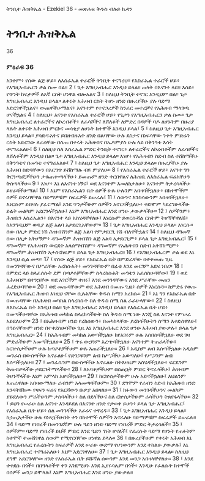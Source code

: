 ﻿
 ትንቢተ ሕዝቅኤል - Ezekiel 36 - መጽሐፍ ቅዱስ ብሉይ ኪዳን
# ትንቢተ ሕዝቅኤል
36
### ምዕራፍ 36
አንተም፥ የሰው ልጅ ሆይ፥ ለእስራኤል ተራሮች ትንቢት ተናግረህ። የእስራኤል ተራሮች ሆይ፥ የእግዚአብሔርን ቃል ስሙ በል።
2 ፤ ጌታ እግዚአብሔር እንዲህ ይላል። ጠላት በእናንተ ላይ። እሰይ፥ የጥንት ከፍታዎች ለእኛ ርስት ሆነዋል ብሎአልና
3 ፤ ስለዚህ ትንቢት ተናገር እንዲህም በል። ጌታ እግዚአብሔር እንዲህ ይላል። ለቀሩት አሕዛብ ርስት ትሆኑ ዘንድ በዙሪያችሁ ያሉ ባድማ አድርገዋችኋልና፥ ውጠዋችሁማልና፥ እናንተም የተናጋሪዎች ከንፈር መተረቻና የአሕዛብ ማላገጫ ሆናችኋልና
4 ፤ ስለዚህ፥ እናንተ የእስራኤል ተራሮች ሆይ፥ የጌታን የእግዚአብሔርን ቃል ስሙ። ጌታ እግዚአብሔር ለተራሮችና ለኮረብቶች፥ ለፈሳሾችና ለሸለቆች ለምድረ በዳዎች ባዶ ለሆኑትም በዙሪያ ላሉት ለቀሩት አሕዛብ ምርኮና መሳቂያ ለሆኑት ከተሞች እንዲህ ይላል፤
5 ፤ ስለዚህ ጌታ እግዚአብሔር እንዲህ ይላል። ያሳድዱአትና ይበዘብዙአት ዘንድ በልባቸው ሁሉ ደስታና በነፍሳቸው ንቀት ምድሬን ርስት አድርገው ለራሳቸው በሰጡ በቀሩት አሕዛብና በኤዶምያስ ሁሉ ላይ በቅንዓቴ እሳት ተናግሬአለሁ፤
6 ፤ ስለዚህ ስለ እስራኤል ምድር ትንቢት ተናገር፥ ለተራሮችና ለኮረብቶችም ለፈሳሾችና ለሸለቆችም እንዲህ በል። ጌታ እግዚአብሔር እንዲህ ይላል። እነሆ፥ የአሕዛብን ስድብ ስለ ተሸከማችሁ በቅንዓቴና በመዓቴ ተናግሬአለሁ፤
7 ፤ ስለዚህ ጌታ እግዚአብሔር እንዲህ ይላል። በዙሪያችሁ ያሉ አሕዛብ ስድባቸውን በእርግጥ ይሸከማሉ ብዬ ምያለሁ።
8 ፤ የእስራኤል ተራሮች ሆይ፥ እናንተ ግን ቅርንጫፎቻችሁን ታቈጠቍጣላችሁ፥ ይመጡም ዘንድ ቀርበዋልና ለሕዝቤ ለእስራኤል ፍሬአቸሁን ትሰጣላችሁ።
9 ፤ እነሆ፥ እኔ ለእናንተ ነኝና፤ ወደ እናንተም እመለከታለሁ፥ እናንተም ትታረሳላችሁ ይዘራባችሁማል፤
10 ፤ እኔም የእስራኤልን ቤት ሰዎች ሁሉ ሁሉንም አበዛባችኋለሁ፥ በከተሞችም ሰዎች ይኖሩባቸዋል ባድማዎቹም ስፍራዎች ይሠራሉ፤
11 ፤ ሰውንና እንስሳውንም አበዛባችኋለሁ፥ እነርሱም ይበዛሉ ያፈሩማል፤ እንደ ጥንታችሁም ሰዎችን አኖርባችኋለሁ፥ ቀድሞም ካደረግሁላችሁ ይልቅ መልካም አደርግላችኋለሁ፤ እኔም እግዚአብሔር እንደ ሆንሁ ታውቃላችሁ።
12 ፤ ሰዎችንም፥ ሕዝቤን እስራኤልን፥ በእናንተ ላይ አስሄዳቸዋለሁ፤ እነርሱም ይወርሱሻል ርስትም ትሆኛቸዋለሽ፥ ከእንግዲህም ወዲያ ልጅ አልባ አታደርጊአቸውም።
13 ፤ ጌታ እግዚአብሔር እንዲህ ይላል። እነርሱ። ሰው በሊታ ምድር ነሽ ሕዝብሽንም ልጅ አልባ የምታደርጊ ነሽ ብለዋችኋልና
14 ፤ ስለዚህ ዳግመኛ ሰው በሊታ አትሆኝም፥ ዳግመኛም ሕዝብሽን ልጅ አልባ አታደርጊም፥ ይላል ጌታ እግዚአብሔር፤
15 ፤ ዳግመኛም የአሕዛብን ውርደት አላሰማብሽም፥ ዳግመኛም የአሕዛብን ስድብ አትሸከሚም፥ ዳግመኛም ሕዝብሽን አታሰናክዪም፥ ይላል ጌታ እግዚአብሔር።
16 ፤ የእግዚአብሔርም ቃል ወደ እኔ እንዲህ ሲል መጣ።
17 ፤ የሰው ልጅ ሆይ፥ የእስራኤል ቤት በምድራቸው በተቀመጡ ጊዜ በመንገዳቸውና በሥራቸው አረከሱአት፥ መንገዳቸውም በፊቴ እንደ መርገም አደፍ ነበረ።
18 ፤ በምድር ላይ ስላፈሰሱት ደም በጣዖቶቻቸውም ስላረከሱአት መዓቴን አፈሰስሁባቸው፤
19 ፤ ወደ አሕዛብም በተንኋቸው ወደ አገሮችም ተዘሩ፤ እንደ መንገዳቸውና እንደ ሥራቸው መጠን ፈረድሁባቸው።
20 ፤ ወደ መጡባቸውም ወደ አሕዛብ በመጡ ጊዜ፥ ሰዎች እነርሱን። ከምድሩ የወጡ የእግዚአብሔር ሕዝብ እነዚህ ናቸው ሲሉአቸው ቅዱስ ስሜን አረከሱ።
21 ፤ እኔ ግን የእስራኤል ቤት በመጡባቸው በአሕዛብ መካከል ስላረከሱት ስለ ቅዱስ ስሜ ስል ራራሁላቸው።
22 ፤ ስለዚህ ለእስራኤል ቤት እንዲህ በል። ጌታ እግዚአብሔር እንዲህ ይላል። የእስራኤል ቤት ሆይ፥ በመጣችሁባቸው በአሕዛብ መካከል ስላረከሳችሁት ስለ ቅዱስ ስሜ ነው እንጂ ስለ እናንተ የምሠራ አይደለሁም።
23 ፤ በአሕዛብም ዘንድ የረከሰውን፥ በመካከላቸው ያረከሳችሁትን ስሜን እቀድሰዋለሁ፤ በዓይናቸውም ዘንድ በተቀደስሁባችሁ ጊዜ እኔ እግዚአብሔር እንደ ሆንሁ አሕዛብ ያውቃሉ፥ ይላል ጌታ እግዚአብሔር።
24 ፤ ከአሕዛብም መካከል አወጣችኋለሁ ከየአገሩም ሁሉ እሰበስባችኋለሁ ወደ ገዛ ምድራችሁም አመጣችኋለሁ።
25 ፤ ጥሩ ውኃንም እረጭባችኋለሁ እናንተም ትጠራላችሁ፥ ከርኵሰታችሁም ሁሉ ከጣዖቶቻችሁም ሁሉ አጠራችኋለሁ።
26 ፤ አዲስም ልብ እሰጣችኋለሁ አዲስም መንፈስ በውስጣችሁ አኖራለሁ፤ የድንጋዩንም ልብ ከሥጋችሁ አወጣለሁ፤ የሥጋንም ልብ እሰጣችኋለሁ።
27 ፤ መንፈሴንም በውስጣችሁ አኖራለሁ በትእዛዜም አስሄዳችኋለሁ፥ ፍርዴንም ትጠብቃላችሁ ታደርጉትማላችሁ።
28 ፤ ለአባቶቻችሁም በሰጠኋት ምድር ትኖራላችሁ፤ ሕዝብም ትሆኑኛላችሁ እኔም አምላክ እሆናችኋለሁ።
29 ፤ ከርኵሰታችሁም ሁሉ አድናችኋለሁ፤ እህልንም እጠራዋለሁ አበዛውማለሁ ራብንም አላመጣባችሁም።
30 ፤ ደግሞም የራብን ስድብ ከአሕዛብ ዘንድ እንዳትሸከሙ የዛፍን ፍሬና የእርሻውን ቡቃያ አበዛለሁ።
31 ፤ ክፉውን መንገዳችሁንና መልካም ያይደለውን ሥራችሁንም ታስባላችሁ፥ ስለ በደላችሁና ስለ ርኵሰታችሁም ራሳችሁን ትጸየፋላችሁ።
32 ፤ ይህን የሠራሁ ስለ እናንተ እንዳይደለ በእናንተ ዘንድ የታወቀ ይሁን፥ ይላል ጌታ እግዚአብሔር፤ የእስራኤል ቤት ሆይ፥ ስለ መንገዳችሁ እፈሩና ተዋረዱ።
33 ፤ ጌታ እግዚአብሔር እንዲህ ይላል። ከኃጢአታችሁ ሁሉ ባነጻኋችሁበት ቀን በከተሞች ሰዎችን አኖራለሁ ባድማዎቹም ስፍራዎች ይሠራሉ።
34 ፤ ባድማ የነበረች በመንገደኛም ሁሉ ዓይን ዘንድ ባድማ የነበረች ምድር ትታረሳለች።
35 ፤ ሰዎችም። ባድማ የነበረች ይህች ምድር እንደ ዔድን ገነት ሆናለች፤ የፈረሱት ባድማ የሆኑት የጠፉትም ከተሞች ተመሽገዋል ሰውም የሚኖርባቸው ሆነዋል ይላሉ።
36 ፤ በዙሪያችሁም የቀሩት አሕዛብ እኔ እግዚአብሔር የፈረሱትን ስፍራዎች እንደ ሠራሁ ውድማ የሆነውንም እንደ ተከልሁ ያውቃሉ፤ እኔ እግዚአብሔር ተናግሬአለሁ፥ እኔም አደርገዋለሁ።
37 ፤ ጌታ እግዚአብሔር እንዲህ ይላል። ስለዚህ ደግሞ አደርግላቸው ዘንድ የእስራኤል ቤት ይሹኛል ሰውንም እንደ መንጋ አበዛላቸዋለሁ።
38 ፤ እንደ ተቀደሱ በጎች፥ በበዓላቶችዋ ቀን እንደሚሆኑ እንደ ኢየሩሳሌም በጎች፥ እንዲሁ የፈለሱት ከተሞች በሰዎች መንጋ ይሞላሉ፤ እኔም እግዚአብሔር እንደ ሆንሁ ያውቃሉ።
